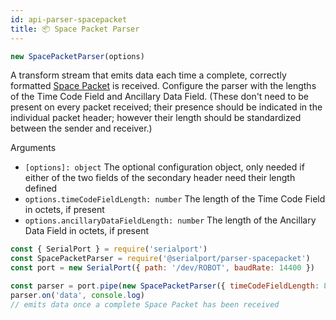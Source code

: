 ```yaml
---
id: api-parser-spacepacket
title: 📦 Space Packet Parser
---
```

```ts
new SpacePacketParser(options)
```

A transform stream that emits data each time a complete, correctly formatted [Space Packet](https://public.ccsds.org/Pubs/133x0b2e1.pdf) is received. Configure the parser with the lengths of the Time Code Field and Ancillary Data Field. (These don't need to be present on every packet received; their presence should be indicated in the individual packet header; however their length should be standardized between the sender and receiver.)

Arguments
- `[options]: object` The optional configuration object, only needed if either of the two fields of the secondary header need their length defined
- `options.timeCodeFieldLength: number` The length of the Time Code Field in octets, if present
- `options.ancillaryDataFieldLength: number` The length of the Ancillary Data Field in octets, if present

```js
const { SerialPort } = require('serialport')
const SpacePacketParser = require('@serialport/parser-spacepacket')
const port = new SerialPort({ path: '/dev/ROBOT', baudRate: 14400 })

const parser = port.pipe(new SpacePacketParser({ timeCodeFieldLength: 8 }))
parser.on('data', console.log)
// emits data once a complete Space Packet has been received
```
